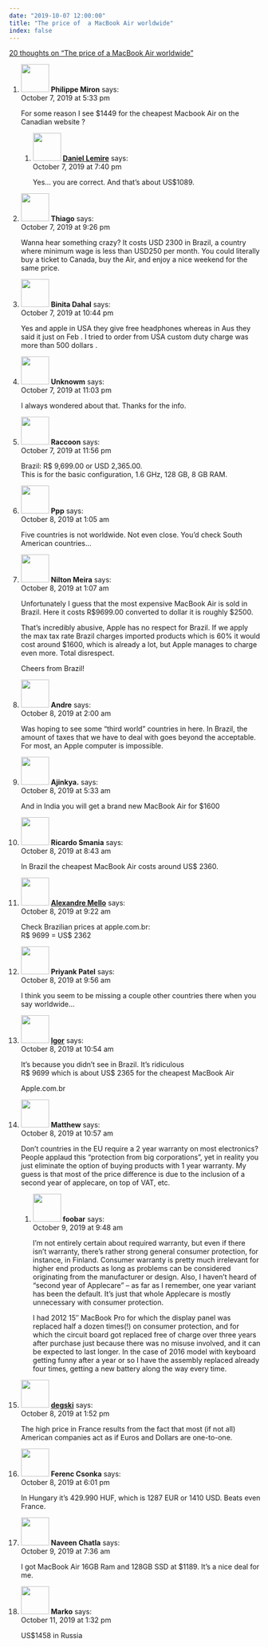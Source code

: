 ```yaml
---
date: "2019-10-07 12:00:00"
title: "The price of  a MacBook Air worldwide"
index: false
---
```


[20 thoughts on &ldquo;The price of a MacBook Air worldwide&rdquo;](/lemire/blog/2019/10-07-the-price-of-a-macbook-air-worldwide)

<ol class="comment-list">
<li id="comment-430576" class="comment even thread-even depth-1 parent">
<div class="comment-author vcard">
<img alt src="https://secure.gravatar.com/avatar/e75a2105e110e888e2c75ac2189e2171?s=56&#038;d=mm&#038;r=g" srcset="https://secure.gravatar.com/avatar/e75a2105e110e888e2c75ac2189e2171?s=112&#038;d=mm&#038;r=g 2x" class="avatar avatar-56 photo" height="56" width="56" decoding="async" /> <b class="fn">Philippe Miron</b> <span class="says">says:</span> </div>
<div class="comment-metadata"><time datetime="2019-10-07T17:33:03+00:00">October 7, 2019 at 5:33 pm</time></a> </div>
<div class="comment-content">
<p>For some reason I see $1449 for the cheapest Macbook Air on the Canadian website ?</p>
</div>
<ol class="children">
<li id="comment-430598" class="comment byuser comment-author-lemire bypostauthor odd alt depth-2">
<div class="comment-author vcard">
<img alt src="https://secure.gravatar.com/avatar/2ca999bef9535950f5b84281a4dab006?s=56&#038;d=mm&#038;r=g" srcset="https://secure.gravatar.com/avatar/2ca999bef9535950f5b84281a4dab006?s=112&#038;d=mm&#038;r=g 2x" class="avatar avatar-56 photo" height="56" width="56" decoding="async" /> <b class="fn"><a href="https://lemire.me/en/" class="url" rel="ugc">Daniel Lemire</a></b> <span class="says">says:</span> </div>
<div class="comment-metadata"><time datetime="2019-10-07T19:40:38+00:00">October 7, 2019 at 7:40 pm</time></a> </div>
<div class="comment-content">
<p>Yes&#8230; you are correct. And that&rsquo;s about US$1089.</p>
</div>
</li>
</ol>
</li>
<li id="comment-430614" class="comment even thread-odd thread-alt depth-1">
<div class="comment-author vcard">
<img alt src="https://secure.gravatar.com/avatar/81d06c9be45ae71a99502c5143611125?s=56&#038;d=mm&#038;r=g" srcset="https://secure.gravatar.com/avatar/81d06c9be45ae71a99502c5143611125?s=112&#038;d=mm&#038;r=g 2x" class="avatar avatar-56 photo" height="56" width="56" loading="lazy" decoding="async" /> <b class="fn">Thiago</b> <span class="says">says:</span> </div>
<div class="comment-metadata"><time datetime="2019-10-07T21:26:08+00:00">October 7, 2019 at 9:26 pm</time></a> </div>
<div class="comment-content">
<p>Wanna hear something crazy? It costs USD 2300 in Brazil, a country where minimum wage is less than USD250 per month. You could literally buy a ticket to Canada, buy the Air, and enjoy a nice weekend for the same price.</p>
</div>
</li>
<li id="comment-430629" class="comment odd alt thread-even depth-1">
<div class="comment-author vcard">
<img alt src="https://secure.gravatar.com/avatar/4ae6777091432efe15d04013b0e0ea70?s=56&#038;d=mm&#038;r=g" srcset="https://secure.gravatar.com/avatar/4ae6777091432efe15d04013b0e0ea70?s=112&#038;d=mm&#038;r=g 2x" class="avatar avatar-56 photo" height="56" width="56" loading="lazy" decoding="async" /> <b class="fn">Binita Dahal</b> <span class="says">says:</span> </div>
<div class="comment-metadata"><time datetime="2019-10-07T22:44:30+00:00">October 7, 2019 at 10:44 pm</time></a> </div>
<div class="comment-content">
<p>Yes and apple in USA they give free headphones whereas in Aus they said it just on Feb . I tried to order from USA custom duty charge was more than 500 dollars .</p>
</div>
</li>
<li id="comment-430631" class="comment even thread-odd thread-alt depth-1">
<div class="comment-author vcard">
<img alt src="https://secure.gravatar.com/avatar/bc7e56e2024f114cd7d4d756aa6b56c2?s=56&#038;d=mm&#038;r=g" srcset="https://secure.gravatar.com/avatar/bc7e56e2024f114cd7d4d756aa6b56c2?s=112&#038;d=mm&#038;r=g 2x" class="avatar avatar-56 photo" height="56" width="56" loading="lazy" decoding="async" /> <b class="fn">Unknowm</b> <span class="says">says:</span> </div>
<div class="comment-metadata"><time datetime="2019-10-07T23:03:22+00:00">October 7, 2019 at 11:03 pm</time></a> </div>
<div class="comment-content">
<p>I always wondered about that. Thanks for the info.</p>
</div>
</li>
<li id="comment-430635" class="comment odd alt thread-even depth-1">
<div class="comment-author vcard">
<img alt src="https://secure.gravatar.com/avatar/c9ac46f0694448861fd7542451cdd3ae?s=56&#038;d=mm&#038;r=g" srcset="https://secure.gravatar.com/avatar/c9ac46f0694448861fd7542451cdd3ae?s=112&#038;d=mm&#038;r=g 2x" class="avatar avatar-56 photo" height="56" width="56" loading="lazy" decoding="async" /> <b class="fn">Raccoon</b> <span class="says">says:</span> </div>
<div class="comment-metadata"><time datetime="2019-10-07T23:56:30+00:00">October 7, 2019 at 11:56 pm</time></a> </div>
<div class="comment-content">
<p>Brazil: R$ 9,699.00 or USD 2,365.00.<br/>
This is for the basic configuration, 1.6 GHz, 128 GB, 8 GB RAM.</p>
</div>
</li>
<li id="comment-430637" class="comment even thread-odd thread-alt depth-1">
<div class="comment-author vcard">
<img alt src="https://secure.gravatar.com/avatar/df861b6fe2eef4605e1d59d174785085?s=56&#038;d=mm&#038;r=g" srcset="https://secure.gravatar.com/avatar/df861b6fe2eef4605e1d59d174785085?s=112&#038;d=mm&#038;r=g 2x" class="avatar avatar-56 photo" height="56" width="56" loading="lazy" decoding="async" /> <b class="fn">Ppp</b> <span class="says">says:</span> </div>
<div class="comment-metadata"><time datetime="2019-10-08T01:05:14+00:00">October 8, 2019 at 1:05 am</time></a> </div>
<div class="comment-content">
<p>Five countries is not worldwide. Not even close. You&rsquo;d check South American countries&#8230;</p>
</div>
</li>
<li id="comment-430638" class="comment odd alt thread-even depth-1">
<div class="comment-author vcard">
<img alt src="https://secure.gravatar.com/avatar/c6e37fb0fd4fa3bd736398bab9fe0735?s=56&#038;d=mm&#038;r=g" srcset="https://secure.gravatar.com/avatar/c6e37fb0fd4fa3bd736398bab9fe0735?s=112&#038;d=mm&#038;r=g 2x" class="avatar avatar-56 photo" height="56" width="56" loading="lazy" decoding="async" /> <b class="fn">Nilton Meira</b> <span class="says">says:</span> </div>
<div class="comment-metadata"><time datetime="2019-10-08T01:07:44+00:00">October 8, 2019 at 1:07 am</time></a> </div>
<div class="comment-content">
<p>Unfortunately I guess that the most expensive MacBook Air is sold in Brazil. Here it costs R$9699.00 converted to dollar it is roughly $2500.</p>
<p>That&rsquo;s incredibly abusive, Apple has no respect for Brazil. If we apply the max tax rate Brazil charges imported products which is 60% it would cost around $1600, which is already a lot, but Apple manages to charge even more. Total disrespect.</p>
<p>Cheers from Brazil!</p>
</div>
</li>
<li id="comment-430644" class="comment even thread-odd thread-alt depth-1">
<div class="comment-author vcard">
<img alt src="https://secure.gravatar.com/avatar/312d0ee955b112cc13236ea2b2db646c?s=56&#038;d=mm&#038;r=g" srcset="https://secure.gravatar.com/avatar/312d0ee955b112cc13236ea2b2db646c?s=112&#038;d=mm&#038;r=g 2x" class="avatar avatar-56 photo" height="56" width="56" loading="lazy" decoding="async" /> <b class="fn">Andre</b> <span class="says">says:</span> </div>
<div class="comment-metadata"><time datetime="2019-10-08T02:00:58+00:00">October 8, 2019 at 2:00 am</time></a> </div>
<div class="comment-content">
<p>Was hoping to see some &ldquo;third world&rdquo; countries in here. In Brazil, the amount of taxes that we have to deal with goes beyond the acceptable. For most, an Apple computer is impossible.</p>
</div>
</li>
<li id="comment-430673" class="comment odd alt thread-even depth-1">
<div class="comment-author vcard">
<img alt src="https://secure.gravatar.com/avatar/484fde45d44dacea3c1f1c6cb1347fe1?s=56&#038;d=mm&#038;r=g" srcset="https://secure.gravatar.com/avatar/484fde45d44dacea3c1f1c6cb1347fe1?s=112&#038;d=mm&#038;r=g 2x" class="avatar avatar-56 photo" height="56" width="56" loading="lazy" decoding="async" /> <b class="fn">Ajinkya.</b> <span class="says">says:</span> </div>
<div class="comment-metadata"><time datetime="2019-10-08T05:33:25+00:00">October 8, 2019 at 5:33 am</time></a> </div>
<div class="comment-content">
<p>And in India you will get a brand new MacBook Air for $1600</p>
</div>
</li>
<li id="comment-430700" class="comment even thread-odd thread-alt depth-1">
<div class="comment-author vcard">
<img alt src="https://secure.gravatar.com/avatar/977d18a6147e750b61bc0bbbd1d2e01c?s=56&#038;d=mm&#038;r=g" srcset="https://secure.gravatar.com/avatar/977d18a6147e750b61bc0bbbd1d2e01c?s=112&#038;d=mm&#038;r=g 2x" class="avatar avatar-56 photo" height="56" width="56" loading="lazy" decoding="async" /> <b class="fn">Ricardo Smania</b> <span class="says">says:</span> </div>
<div class="comment-metadata"><time datetime="2019-10-08T08:43:47+00:00">October 8, 2019 at 8:43 am</time></a> </div>
<div class="comment-content">
<p>In Brazil the cheapest MacBook Air costs around US$ 2360.</p>
</div>
</li>
<li id="comment-430710" class="comment odd alt thread-even depth-1">
<div class="comment-author vcard">
<img alt src="https://secure.gravatar.com/avatar/63f282a49e15bc6d20b6e939d4ada854?s=56&#038;d=mm&#038;r=g" srcset="https://secure.gravatar.com/avatar/63f282a49e15bc6d20b6e939d4ada854?s=112&#038;d=mm&#038;r=g 2x" class="avatar avatar-56 photo" height="56" width="56" loading="lazy" decoding="async" /> <b class="fn"><a href="http://mactutorial.com.br" class="url" rel="ugc external nofollow">Alexandre Mello</a></b> <span class="says">says:</span> </div>
<div class="comment-metadata"><time datetime="2019-10-08T09:22:19+00:00">October 8, 2019 at 9:22 am</time></a> </div>
<div class="comment-content">
<p>Check Brazilian prices at apple.com.br:<br/>
R$ 9699 = US$ 2362</p>
</div>
</li>
<li id="comment-430716" class="comment even thread-odd thread-alt depth-1">
<div class="comment-author vcard">
<img alt src="https://secure.gravatar.com/avatar/0103b21ff63d30601acc6588793a534e?s=56&#038;d=mm&#038;r=g" srcset="https://secure.gravatar.com/avatar/0103b21ff63d30601acc6588793a534e?s=112&#038;d=mm&#038;r=g 2x" class="avatar avatar-56 photo" height="56" width="56" loading="lazy" decoding="async" /> <b class="fn">Priyank Patel</b> <span class="says">says:</span> </div>
<div class="comment-metadata"><time datetime="2019-10-08T09:56:03+00:00">October 8, 2019 at 9:56 am</time></a> </div>
<div class="comment-content">
<p>I think you seem to be missing a couple other countries there when you say worldwide&#8230;</p>
</div>
</li>
<li id="comment-430729" class="comment odd alt thread-even depth-1">
<div class="comment-author vcard">
<img alt src="https://secure.gravatar.com/avatar/60ba75b37c167e52a0554be60cce22b4?s=56&#038;d=mm&#038;r=g" srcset="https://secure.gravatar.com/avatar/60ba75b37c167e52a0554be60cce22b4?s=112&#038;d=mm&#038;r=g 2x" class="avatar avatar-56 photo" height="56" width="56" loading="lazy" decoding="async" /> <b class="fn"><a href="http://ratesoffice.com" class="url" rel="ugc external nofollow">Igor</a></b> <span class="says">says:</span> </div>
<div class="comment-metadata"><time datetime="2019-10-08T10:54:18+00:00">October 8, 2019 at 10:54 am</time></a> </div>
<div class="comment-content">
<p>It’s because you didn’t see in Brazil. It’s ridiculous<br/>
R$ 9699 which is about US$ 2365 for the cheapest MacBook Air</p>
<p>Apple.com.br</p>
</div>
</li>
<li id="comment-430730" class="comment even thread-odd thread-alt depth-1 parent">
<div class="comment-author vcard">
<img alt src="https://secure.gravatar.com/avatar/d6da479af73726439d2f888173aa4424?s=56&#038;d=mm&#038;r=g" srcset="https://secure.gravatar.com/avatar/d6da479af73726439d2f888173aa4424?s=112&#038;d=mm&#038;r=g 2x" class="avatar avatar-56 photo" height="56" width="56" loading="lazy" decoding="async" /> <b class="fn">Matthew</b> <span class="says">says:</span> </div>
<div class="comment-metadata"><time datetime="2019-10-08T10:57:53+00:00">October 8, 2019 at 10:57 am</time></a> </div>
<div class="comment-content">
<p>Don&rsquo;t countries in the EU require a 2 year warranty on most electronics? People applaud this &ldquo;protection from big corporations&rdquo;, yet in reality you just eliminate the option of buying products with 1 year warranty. My guess is that most of the price difference is due to the inclusion of a second year of applecare, on top of VAT, etc.</p>
</div>
<ol class="children">
<li id="comment-430901" class="comment odd alt depth-2">
<div class="comment-author vcard">
<img alt src="https://secure.gravatar.com/avatar/9104ef5e4f029338cf8df36de3ad23d4?s=56&#038;d=mm&#038;r=g" srcset="https://secure.gravatar.com/avatar/9104ef5e4f029338cf8df36de3ad23d4?s=112&#038;d=mm&#038;r=g 2x" class="avatar avatar-56 photo" height="56" width="56" loading="lazy" decoding="async" /> <b class="fn">foobar</b> <span class="says">says:</span> </div>
<div class="comment-metadata"><time datetime="2019-10-09T09:48:44+00:00">October 9, 2019 at 9:48 am</time></a> </div>
<div class="comment-content">
<p>I&rsquo;m not entirely certain about required warranty, but even if there isn&rsquo;t warranty, there&rsquo;s rather strong general consumer protection, for instance, in Finland. Consumer warranty is pretty much irrelevant for higher end products as long as problems can be considered originating from the manufacturer or design. Also, I haven&rsquo;t heard of &ldquo;second year of Applecare&rdquo; &#8211; as far as I remember, one year variant has been the default. It&rsquo;s just that whole Applecare is mostly unnecessary with consumer protection.</p>
<p>I had 2012 15&#8243; MacBook Pro for which the display panel was replaced half a dozen times(!) on consumer protection, and for which the circuit board got replaced free of charge over three years after purchase just because there was no misuse involved, and it can be expected to last longer. In the case of 2016 model with keyboard getting funny after a year or so I have the assembly replaced already four times, getting a new battery along the way every time.</p>
</div>
</li>
</ol>
</li>
<li id="comment-430758" class="comment even thread-even depth-1">
<div class="comment-author vcard">
<img alt src="https://secure.gravatar.com/avatar/0e1ea3874530809f31d47b3930a261dd?s=56&#038;d=mm&#038;r=g" srcset="https://secure.gravatar.com/avatar/0e1ea3874530809f31d47b3930a261dd?s=112&#038;d=mm&#038;r=g 2x" class="avatar avatar-56 photo" height="56" width="56" loading="lazy" decoding="async" /> <b class="fn"><a href="http://example.com" class="url" rel="ugc external nofollow">degski</a></b> <span class="says">says:</span> </div>
<div class="comment-metadata"><time datetime="2019-10-08T13:52:07+00:00">October 8, 2019 at 1:52 pm</time></a> </div>
<div class="comment-content">
<p>The high price in France results from the fact that most (if not all) American companies act as if Euros and Dollars are one-to-one.</p>
</div>
</li>
<li id="comment-430788" class="comment odd alt thread-odd thread-alt depth-1">
<div class="comment-author vcard">
<img alt src="https://secure.gravatar.com/avatar/e1dce2c2f27cf9d1f69afca916851479?s=56&#038;d=mm&#038;r=g" srcset="https://secure.gravatar.com/avatar/e1dce2c2f27cf9d1f69afca916851479?s=112&#038;d=mm&#038;r=g 2x" class="avatar avatar-56 photo" height="56" width="56" loading="lazy" decoding="async" /> <b class="fn">Ferenc Csonka</b> <span class="says">says:</span> </div>
<div class="comment-metadata"><time datetime="2019-10-08T18:01:15+00:00">October 8, 2019 at 6:01 pm</time></a> </div>
<div class="comment-content">
<p>In Hungary it&rsquo;s 429.990 HUF, which is 1287 EUR or 1410 USD. Beats even France.</p>
</div>
</li>
<li id="comment-430892" class="comment even thread-even depth-1">
<div class="comment-author vcard">
<img alt src="https://secure.gravatar.com/avatar/3c124544a48eb1eea84629531ccea437?s=56&#038;d=mm&#038;r=g" srcset="https://secure.gravatar.com/avatar/3c124544a48eb1eea84629531ccea437?s=112&#038;d=mm&#038;r=g 2x" class="avatar avatar-56 photo" height="56" width="56" loading="lazy" decoding="async" /> <b class="fn">Naveen Chatla</b> <span class="says">says:</span> </div>
<div class="comment-metadata"><time datetime="2019-10-09T07:36:58+00:00">October 9, 2019 at 7:36 am</time></a> </div>
<div class="comment-content">
<p>I got MacBook Air 16GB Ram and 128GB SSD at $1189. It’s a nice deal for me.</p>
</div>
</li>
<li id="comment-431104" class="comment odd alt thread-odd thread-alt depth-1">
<div class="comment-author vcard">
<img alt src="https://secure.gravatar.com/avatar/e7e9e3684b967676457914eeed61598e?s=56&#038;d=mm&#038;r=g" srcset="https://secure.gravatar.com/avatar/e7e9e3684b967676457914eeed61598e?s=112&#038;d=mm&#038;r=g 2x" class="avatar avatar-56 photo" height="56" width="56" loading="lazy" decoding="async" /> <b class="fn">Marko</b> <span class="says">says:</span> </div>
<div class="comment-metadata"><time datetime="2019-10-11T13:32:54+00:00">October 11, 2019 at 1:32 pm</time></a> </div>
<div class="comment-content">
<p>US$1458 in Russia</p>
</div>
</li>
</ol>
